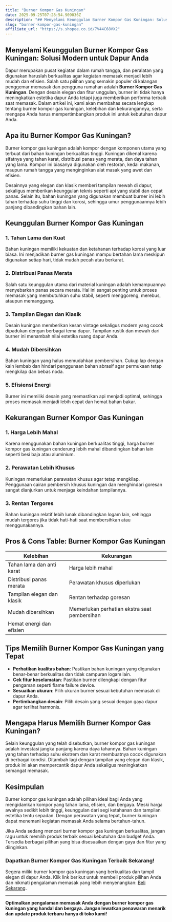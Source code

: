 ```yaml
---
title: "Burner Kompor Gas Kuningan"
date: 2025-09-25T07:28:54.909036Z
description: "## Menyelami Keunggulan Burner Kompor Gas Kuningan: Solusi Modern untuk Dapur Anda..."
slug: "burner-kompor-gas-kuningan"
affiliate_url: "https://s.shopee.co.id/7V44C68VX2"
---
```

## Menyelami Keunggulan Burner Kompor Gas Kuningan: Solusi Modern untuk Dapur Anda

Dapur merupakan pusat kegiatan dalam rumah tangga, dan peralatan yang digunakan haruslah berkualitas agar kegiatan memasak menjadi lebih mudah dan efisien. Salah satu pilihan yang semakin populer di kalangan penggemar memasak dan pengguna rumahan adalah **Burner Kompor Gas Kuningan**. Dengan desain elegan dan fitur unggulan, burner ini tidak hanya meningkatkan estetika dapur Anda tetapi juga memberikan performa terbaik saat memasak. Dalam artikel ini, kami akan membahas secara lengkap tentang burner kompor gas kuningan, kelebihan dan kekurangannya, serta mengapa Anda harus mempertimbangkan produk ini untuk kebutuhan dapur Anda.

## Apa itu Burner Kompor Gas Kuningan?

Burner kompor gas kuningan adalah kompor dengan komponen utama yang terbuat dari bahan kuningan berkualitas tinggi. Kuningan dikenal karena sifatnya yang tahan karat, distribusi panas yang merata, dan daya tahan yang lama. Kompor ini biasanya digunakan oleh restoran, kedai makanan, maupun rumah tangga yang menginginkan alat masak yang awet dan efisien.

Desainnya yang elegan dan klasik memberi tampilan mewah di dapur, sekaligus memberikan keunggulan teknis seperti api yang stabil dan cepat panas. Selain itu, bahan kuningan yang digunakan membuat burner ini lebih tahan terhadap suhu tinggi dan korosi, sehingga umur penggunaannya lebih panjang dibandingkan bahan lain.

## Keunggulan Burner Kompor Gas Kuningan

### 1. Tahan Lama dan Kuat
Bahan kuningan memiliki kekuatan dan ketahanan terhadap korosi yang luar biasa. Ini menjadikan burner gas kuningan mampu bertahan lama meskipun digunakan setiap hari, tidak mudah pecah atau berkarat.

### 2. Distribusi Panas Merata
Salah satu keunggulan utama dari material kuningan adalah kemampuannya menyebarkan panas secara merata. Hal ini sangat penting untuk proses memasak yang membutuhkan suhu stabil, seperti menggoreng, merebus, ataupun memanggang.

### 3. Tampilan Elegan dan Klasik
Desain kuningan memberikan kesan vintage sekaligus modern yang cocok dipadukan dengan berbagai tema dapur. Tampilan rustik dan mewah dari burner ini menambah nilai estetika ruang dapur Anda.

### 4. Mudah Dibersihkan
Bahan kuningan yang halus memudahkan pembersihan. Cukup lap dengan kain lembab dan hindari penggunaan bahan abrasif agar permukaan tetap mengkilap dan bebas noda.

### 5. Efisiensi Energi
Burner ini memiliki desain yang memastikan api menjadi optimal, sehingga proses memasak menjadi lebih cepat dan hemat bahan bakar.

## Kekurangan Burner Kompor Gas Kuningan

### 1. Harga Lebih Mahal
Karena menggunakan bahan kuningan berkualitas tinggi, harga burner kompor gas kuningan cenderung lebih mahal dibandingkan bahan lain seperti besi baja atau aluminium.

### 2. Perawatan Lebih Khusus
Kuningan memerlukan perawatan khusus agar tetap mengkilap. Penggunaan cairan pembersih khusus kuningan dan menghindari goresan sangat dianjurkan untuk menjaga keindahan tampilannya.

### 3. Rentan Tergores
Bahan kuningan relatif lebih lunak dibandingkan logam lain, sehingga mudah tergores jika tidak hati-hati saat membersihkan atau menggunakannya.

## Pros & Cons Table: Burner Kompor Gas Kuningan

| **Kelebihan**                        | **Kekurangan**                         |
|--------------------------------------|----------------------------------------|
| Tahan lama dan anti karat           | Harga lebih mahal                    |
| Distribusi panas merata             | Perawatan khusus diperlukan          |
| Tampilan elegan dan klasik          | Rentan terhadap goresan               |
| Mudah dibersihkan                   | Memerlukan perhatian ekstra saat pembersihan |
| Hemat energi dan efisien            |                                     |

## Tips Memilih Burner Kompor Gas Kuningan yang Tepat

- **Perhatikan kualitas bahan**: Pastikan bahan kuningan yang digunakan benar-benar berkualitas dan tidak campuran logam lain.
- **Cek fitur keselamatan**: Pastikan burner dilengkapi dengan fitur pengaman seperti flame failure device.
- **Sesuaikan ukuran**: Pilih ukuran burner sesuai kebutuhan memasak di dapur Anda.
- **Pertimbangkan desain**: Pilih desain yang sesuai dengan gaya dapur agar terlihat harmonis.

## Mengapa Harus Memilih Burner Kompor Gas Kuningan?

Selain keunggulan yang telah disebutkan, burner kompor gas kuningan adalah investasi jangka panjang karena daya tahannya. Bahan kuningan yang tahan terhadap suhu ekstrem dan karat membuatnya cocok digunakan di berbagai kondisi. Ditambah lagi dengan tampilan yang elegan dan klasik, produk ini akan mempercantik dapur Anda sekaligus meningkatkan semangat memasak.

## Kesimpulan

Burner kompor gas kuningan adalah pilihan ideal bagi Anda yang mengidamkan kompor yang tahan lama, efisien, dan bergaya. Meski harga awalnya sedikit lebih tinggi, keunggulan dari segi ketahanan dan tampilan estetika tentu sepadan. Dengan perawatan yang tepat, burner kuningan dapat menemani kegiatan memasak Anda selama bertahun-tahun.

Jika Anda sedang mencari burner kompor gas kuningan berkualitas, jangan ragu untuk memilih produk terbaik sesuai kebutuhan dan budget Anda. Tersedia berbagai pilihan yang bisa disesuaikan dengan gaya dan fitur yang diinginkan.

### Dapatkan Burner Kompor Gas Kuningan Terbaik Sekarang!

Segera miliki burner kompor gas kuningan yang berkualitas dan tampil elegan di dapur Anda. Klik link berikut untuk membeli produk pilihan Anda dan nikmati pengalaman memasak yang lebih menyenangkan: [Beli Sekarang](https://s.shopee.co.id/7V44C68VX2).

---

**Optimalkan pengalaman memasak Anda dengan burner kompor gas kuningan yang handal dan bergaya. Jangan lewatkan penawaran menarik dan update produk terbaru hanya di toko kami!**